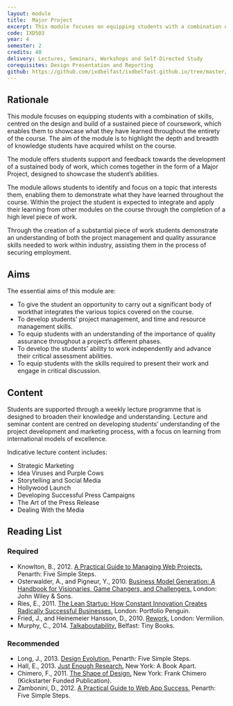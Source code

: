 ```yaml
---
layout: module
title:  Major Project
excerpt: This module focuses on equipping students with a combination of skills, centred on the design and build of a sustained piece of coursework, which enables them to showcase what they have learned throughout the entirety of the course. The aim of the module is to highlight the depth and breadth of knowledge students have acquired whilst on the course.
code: IXD503
year: 4
semester: 2
credits: 40
delivery: Lectures, Seminars, Workshops and Self-Directed Study
corequisites: Design Presentation and Reporting
github: https://github.com/ixdbelfast/ixdbelfast.github.io/tree/master/modules/IXD503
---
```


## Rationale

This module focuses on equipping students with a combination of skills, centred on the design and build of a sustained piece of coursework, which enables them to showcase what they have learned throughout the entirety of the course. The aim of the module is to highlight the depth and breadth of knowledge students have acquired whilst on the course.

The module offers students support and feedback towards the development of a sustained body of work, which comes together in the form of a Major Project, designed to showcase the student’s abilities.

The module allows students to identify and focus on a topic that interests them, enabling them to demonstrate what they have learned throughout the course. Within the project the student is expected to integrate and apply their learning from other modules on the course through the completion of a high level piece of work.

Through the creation of a substantial piece of work students demonstrate an understanding of both the project management and quality assurance skills needed to work within industry, assisting them in the process of securing employment.


## Aims

The essential aims of this module are:

+ To give the student an opportunity to carry out a significant body of workthat integrates the various topics covered on the course.
+ To develop students’ project management, and time and resource management skills.
+ To equip students with an understanding of the importance of quality assurance throughout a project’s different phases.
+ To develop the students’ ability to work independently and advance their critical assessment abilities.
+ To equip students with the skills required to present their work and engage in critical discussion. 


## Content

Students are supported through a weekly lecture programme that is designed to broaden their knowledge and understanding. Lecture and seminar content are centred on developing students’ understanding of the project development and marketing process, with a focus on learning from international models of excellence.

Indicative lecture content includes:

+ Strategic Marketing
+ Idea Viruses and Purple Cows
+ Storytelling and Social Media
+ Hollywood Launch
+ Developing Successful Press Campaigns
+ The Art of the Press Release
+ Dealing With the Media


## Reading List

### Required

+ Knowlton, B., 2012. [A Practical Guide to Managing Web Projects.](http://www.fivesimplesteps.com/products/a-practical-guide-to-managing-web-projects) Penarth: Five Simple Steps.
+ Osterwalder, A., and Pigneur, Y., 2010. [Business Model Generation: A Handbook for Visionaries, Game Changers, and Challengers.](http://www.amazon.co.uk/exec/obidos/ASIN/0470876417/monographic-21) London: John Wiley & Sons.
+ Ries, E., 2011. [The Lean Startup: How Constant Innovation Creates Radically Successful Businesses.](http://www.amazon.co.uk/exec/obidos/ASIN/0670921602/monographic-21) London: Portfolio Penguin.
+ Fried, J., and Heinemeier Hansson, D., 2010. [Rework.](http://www.amazon.co.uk/exec/obidos/ASIN/0091929784/monographic-21) London: Vermilion.
+ Murphy, C., 2014. [Talkaboutability.](http://tinybooks.org) Belfast: Tiny Books.


### Recommended

+ Long, J., 2013. [Design Evolution.](http://www.fivesimplesteps.com/products/design-evolution) Penarth: Five Simple Steps.
+ Hall, E., 2013. [Just Enough Research.](http://www.abookapart.com/products/just-enough-research) New York: A Book Apart.
+ Chimero, F., 2011. [The Shape of Design.](http://shapeofdesignbook.com) New York: Frank Chimero (Kickstarter Funded Publication).
+ Zambonini, D., 2012. [A Practical Guide to Web App Success.](http://www.fivesimplesteps.com/products/web-app-success) Penarth: Five Simple Steps.